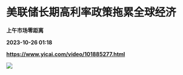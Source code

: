 # 美联储长期高利率政策拖累全球经济
**上午市场零距离**

**2023-10-26 01:18**

**https://www.yicai.com/video/101885277.html**

![](http://imgcdn.yicai.com/vms-new/2023/10/fc60568f-4af2-48f0-bc76-77f3ee0ada52_cB74.jpg)